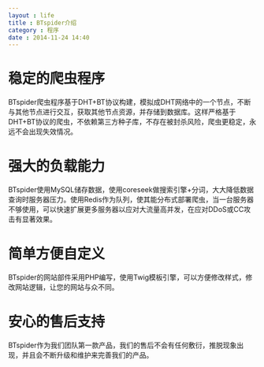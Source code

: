 ```yaml
---
layout : life
title : BTspider介绍
category : 程序
date : 2014-11-24 14:40
---
```


# 稳定的爬虫程序
BTspider爬虫程序基于DHT+BT协议构建，模拟成DHT网络中的一个节点，不断与其他节点进行交互，获取其他节点资源，并存储到数据库。这样严格基于DHT+BT协议的爬虫，不依赖第三方种子库，不存在被封杀风险，爬虫更稳定，永远不会出现失效情况。

# 强大的负载能力
BTspider使用MySQL储存数据，使用coreseek做搜索引擎+分词，大大降低数据查询时服务器压力。使用Redis作为队列，使其能分布式部署爬虫，当一台服务器不够使用，可以快速扩展更多服务器以应对大流量高并发，在应对DDoS或CC攻击有显著效果。

# 简单方便自定义
BTspider的网站部件采用PHP编写，使用Twig模板引擎，可以方便修改样式，修改网站逻辑，让您的网站与众不同。

# 安心的售后支持
BTspider作为我们团队第一款产品，我们的售后不会有任何敷衍，推脱现象出现，并且会不断升级和维护来完善我们的产品。